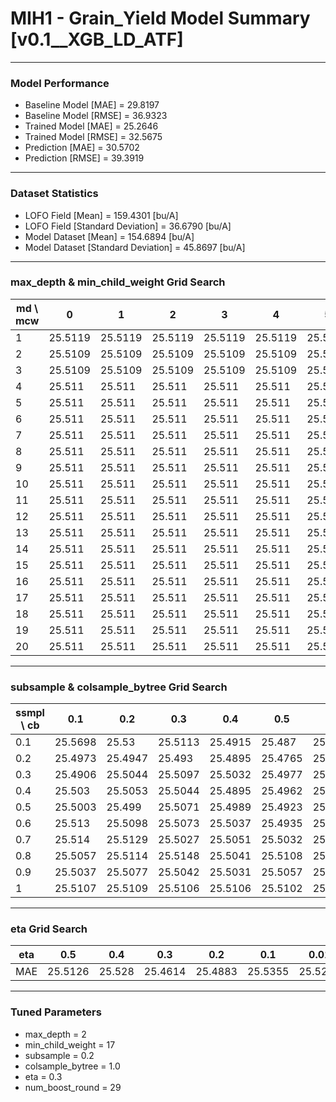 # MIH1 - Grain_Yield Model Summary [v0.1__XGB_LD_ATF]

***

### Model Performance

- Baseline Model [MAE] = 29.8197
- Baseline Model [RMSE] = 36.9323
- Trained Model [MAE] = 25.2646
- Trained Model [RMSE] = 32.5675
- Prediction [MAE] = 30.5702
- Prediction [RMSE] = 39.3919
***

### Dataset Statistics

- LOFO Field [Mean] = 159.4301 [bu/A]
- LOFO Field [Standard Deviation] = 36.6790 [bu/A]
- Model Dataset [Mean] = 154.6894 [bu/A]
- Model Dataset [Standard Deviation] = 45.8697 [bu/A]
***

### max_depth & min_child_weight Grid Search

|   md \ mcw |       0 |       1 |       2 |       3 |       4 |       5 |       6 |       7 |       8 |       9 |      10 |      11 |      12 |      13 |      14 |      15 |      16 |      17 |      18 |      19 |      20 |
|------------|---------|---------|---------|---------|---------|---------|---------|---------|---------|---------|---------|---------|---------|---------|---------|---------|---------|---------|---------|---------|---------|
|          1 | 25.5119 | 25.5119 | 25.5119 | 25.5119 | 25.5119 | 25.5119 | 25.5119 | 25.5119 | 25.5119 | 25.5119 | 25.5119 | 25.5119 | 25.5119 | 25.5119 | 25.5119 | 25.5119 | 25.5119 | 25.5119 | 25.5119 | 25.5119 | 25.5119 |
|          2 | 25.5109 | 25.5109 | 25.5109 | 25.5109 | 25.5109 | 25.5109 | 25.5109 | 25.5109 | 25.5109 | 25.5109 | 25.5109 | 25.5109 | 25.5109 | 25.5109 | 25.5109 | 25.5109 | 25.5109 | 25.5109 | 25.5109 | 25.5109 | 25.5109 |
|          3 | 25.5109 | 25.5109 | 25.5109 | 25.5109 | 25.5109 | 25.5109 | 25.5109 | 25.5109 | 25.5109 | 25.5109 | 25.5109 | 25.5109 | 25.5109 | 25.5109 | 25.5109 | 25.5109 | 25.5109 | 25.5109 | 25.5109 | 25.5109 | 25.5109 |
|          4 | 25.511  | 25.511  | 25.511  | 25.511  | 25.511  | 25.511  | 25.511  | 25.511  | 25.511  | 25.511  | 25.511  | 25.511  | 25.511  | 25.511  | 25.511  | 25.511  | 25.511  | 25.511  | 25.511  | 25.511  | 25.511  |
|          5 | 25.511  | 25.511  | 25.511  | 25.511  | 25.511  | 25.511  | 25.511  | 25.511  | 25.511  | 25.511  | 25.511  | 25.511  | 25.511  | 25.511  | 25.511  | 25.511  | 25.511  | 25.511  | 25.511  | 25.511  | 25.511  |
|          6 | 25.511  | 25.511  | 25.511  | 25.511  | 25.511  | 25.511  | 25.511  | 25.511  | 25.511  | 25.511  | 25.511  | 25.511  | 25.511  | 25.511  | 25.511  | 25.511  | 25.511  | 25.511  | 25.511  | 25.511  | 25.511  |
|          7 | 25.511  | 25.511  | 25.511  | 25.511  | 25.511  | 25.511  | 25.511  | 25.511  | 25.511  | 25.511  | 25.511  | 25.511  | 25.511  | 25.511  | 25.511  | 25.511  | 25.511  | 25.511  | 25.511  | 25.511  | 25.511  |
|          8 | 25.511  | 25.511  | 25.511  | 25.511  | 25.511  | 25.511  | 25.511  | 25.511  | 25.511  | 25.511  | 25.511  | 25.511  | 25.511  | 25.511  | 25.511  | 25.511  | 25.511  | 25.511  | 25.511  | 25.511  | 25.511  |
|          9 | 25.511  | 25.511  | 25.511  | 25.511  | 25.511  | 25.511  | 25.511  | 25.511  | 25.511  | 25.511  | 25.511  | 25.511  | 25.511  | 25.511  | 25.511  | 25.511  | 25.511  | 25.511  | 25.511  | 25.511  | 25.511  |
|         10 | 25.511  | 25.511  | 25.511  | 25.511  | 25.511  | 25.511  | 25.511  | 25.511  | 25.511  | 25.511  | 25.511  | 25.511  | 25.511  | 25.511  | 25.511  | 25.511  | 25.511  | 25.511  | 25.511  | 25.511  | 25.511  |
|         11 | 25.511  | 25.511  | 25.511  | 25.511  | 25.511  | 25.511  | 25.511  | 25.511  | 25.511  | 25.511  | 25.511  | 25.511  | 25.511  | 25.511  | 25.511  | 25.511  | 25.511  | 25.511  | 25.511  | 25.511  | 25.511  |
|         12 | 25.511  | 25.511  | 25.511  | 25.511  | 25.511  | 25.511  | 25.511  | 25.511  | 25.511  | 25.511  | 25.511  | 25.511  | 25.511  | 25.511  | 25.511  | 25.511  | 25.511  | 25.511  | 25.511  | 25.511  | 25.511  |
|         13 | 25.511  | 25.511  | 25.511  | 25.511  | 25.511  | 25.511  | 25.511  | 25.511  | 25.511  | 25.511  | 25.511  | 25.511  | 25.511  | 25.511  | 25.511  | 25.511  | 25.511  | 25.511  | 25.511  | 25.511  | 25.511  |
|         14 | 25.511  | 25.511  | 25.511  | 25.511  | 25.511  | 25.511  | 25.511  | 25.511  | 25.511  | 25.511  | 25.511  | 25.511  | 25.511  | 25.511  | 25.511  | 25.511  | 25.511  | 25.511  | 25.511  | 25.511  | 25.511  |
|         15 | 25.511  | 25.511  | 25.511  | 25.511  | 25.511  | 25.511  | 25.511  | 25.511  | 25.511  | 25.511  | 25.511  | 25.511  | 25.511  | 25.511  | 25.511  | 25.511  | 25.511  | 25.511  | 25.511  | 25.511  | 25.511  |
|         16 | 25.511  | 25.511  | 25.511  | 25.511  | 25.511  | 25.511  | 25.511  | 25.511  | 25.511  | 25.511  | 25.511  | 25.511  | 25.511  | 25.511  | 25.511  | 25.511  | 25.511  | 25.511  | 25.511  | 25.511  | 25.511  |
|         17 | 25.511  | 25.511  | 25.511  | 25.511  | 25.511  | 25.511  | 25.511  | 25.511  | 25.511  | 25.511  | 25.511  | 25.511  | 25.511  | 25.511  | 25.511  | 25.511  | 25.511  | 25.511  | 25.511  | 25.511  | 25.511  |
|         18 | 25.511  | 25.511  | 25.511  | 25.511  | 25.511  | 25.511  | 25.511  | 25.511  | 25.511  | 25.511  | 25.511  | 25.511  | 25.511  | 25.511  | 25.511  | 25.511  | 25.511  | 25.511  | 25.511  | 25.511  | 25.511  |
|         19 | 25.511  | 25.511  | 25.511  | 25.511  | 25.511  | 25.511  | 25.511  | 25.511  | 25.511  | 25.511  | 25.511  | 25.511  | 25.511  | 25.511  | 25.511  | 25.511  | 25.511  | 25.511  | 25.511  | 25.511  | 25.511  |
|         20 | 25.511  | 25.511  | 25.511  | 25.511  | 25.511  | 25.511  | 25.511  | 25.511  | 25.511  | 25.511  | 25.511  | 25.511  | 25.511  | 25.511  | 25.511  | 25.511  | 25.511  | 25.511  | 25.511  | 25.511  | 25.511  |

***

### subsample & colsample_bytree Grid Search

|   ssmpl \ cb |     0.1 |     0.2 |     0.3 |     0.4 |     0.5 |     0.6 |     0.7 |     0.8 |     0.9 |     1.0 |
|--------------|---------|---------|---------|---------|---------|---------|---------|---------|---------|---------|
|          0.1 | 25.5698 | 25.53   | 25.5113 | 25.4915 | 25.487  | 25.4954 | 25.4697 | 25.49   | 25.4797 | 25.5013 |
|          0.2 | 25.4973 | 25.4947 | 25.493  | 25.4895 | 25.4765 | 25.4642 | 25.4867 | 25.4829 | 25.475  | 25.4614 |
|          0.3 | 25.4906 | 25.5044 | 25.5097 | 25.5032 | 25.4977 | 25.4994 | 25.4958 | 25.5007 | 25.4958 | 25.5008 |
|          0.4 | 25.503  | 25.5053 | 25.5044 | 25.4895 | 25.4962 | 25.4943 | 25.5031 | 25.495  | 25.4951 | 25.5165 |
|          0.5 | 25.5003 | 25.499  | 25.5071 | 25.4989 | 25.4923 | 25.4925 | 25.4998 | 25.5003 | 25.4929 | 25.4939 |
|          0.6 | 25.513  | 25.5098 | 25.5073 | 25.5037 | 25.4935 | 25.5023 | 25.5024 | 25.4976 | 25.4986 | 25.5041 |
|          0.7 | 25.514  | 25.5129 | 25.5027 | 25.5051 | 25.5032 | 25.5    | 25.5028 | 25.5021 | 25.4995 | 25.5039 |
|          0.8 | 25.5057 | 25.5114 | 25.5148 | 25.5041 | 25.5108 | 25.5066 | 25.5046 | 25.5101 | 25.5049 | 25.505  |
|          0.9 | 25.5037 | 25.5077 | 25.5042 | 25.5031 | 25.5057 | 25.5068 | 25.508  | 25.5081 | 25.507  | 25.5067 |
|          1   | 25.5107 | 25.5109 | 25.5106 | 25.5106 | 25.5102 | 25.511  | 25.5106 | 25.511  | 25.5108 | 25.5109 |

***

### eta Grid Search

| eta   |     0.5 |    0.4 |     0.3 |     0.2 |     0.1 |    0.01 |   0.001 |
|-------|---------|--------|---------|---------|---------|---------|---------|
| MAE   | 25.5126 | 25.528 | 25.4614 | 25.4883 | 25.5355 | 25.5277 | 59.6195 |

***

### Tuned Parameters

- max_depth = 2
- min_child_weight = 17
- subsample = 0.2
- colsample_bytree = 1.0
- eta = 0.3
- num_boost_round = 29
